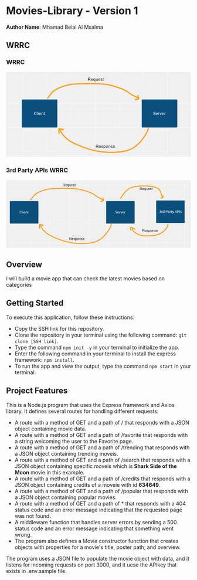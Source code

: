 # Movies-Library - Version 1

**Author Name**: Mhamad Belal Al Msalma

## WRRC
### WRRC
![web request response cycle](./assets/WRRC.PNG)
### 3rd Party APIs WRRC
![web request response cycle](./assets/3rd_Party_APIs_WRRC.PNG)

## Overview
I will build a movie app that can check the latest movies based on categories


## Getting Started
To execute this application, follow these instructions:

* Copy the SSH link for this repository.
* Clone the repository in your terminal using the following command: `git clone [SSH link]`.
* Type the command `npm init -y` in your terminal to initialize the app.
* Enter the following command in your terminal to install the express framework: `npm install`.
* To run the app and view the output, type the command `npm start` in your terminal.

## Project Features
This is a Node.js program that uses the Express framework and Axios library.
It defines several routes for handling different requests:

* A route with a method of GET and a path of / that responds with a JSON object containing movie data.
* A route with a method of GET and a path of /favorite that responds with a string welcoming the user to the Favorite page.
* A route with a method of GET and a path of /trending that responds with a JSON object containing trending moveis.
* A route with a method of GET and a path of /search that responds with a JSON object containing specific moveis which is **Shark Side of the Moon** movie in this example.
* A route with a method of GET and a path of /credits that responds with a JSON object containing credits of a moveie with id **634649**.
* A route with a method of GET and a path of /popular that responds with a JSON object containing popular movies.
* A route with a method of GET and a path of * that responds with a 404 status code and an error message indicating that the requested page was not found.
* A middleware function that handles server errors by sending a 500 status code and an error message indicating that something went wrong.
* The program also defines a Movie constructor function that creates objects with properties for a movie's title, poster path, and overview.

The program uses a JSON file to populate the movie object with data, and it listens for incoming requests on port 3000, and it uese the APIkey that exists in .env.sample file.